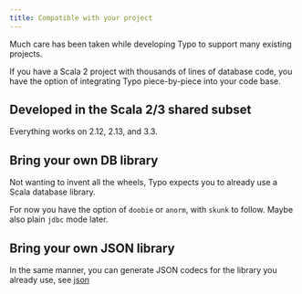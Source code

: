 ```yaml
---
title: Compatible with your project
---
```


Much care has been taken while developing Typo to support many existing projects.

If you have a Scala 2 project with thousands of lines of database code, you have the option
of integrating Typo piece-by-piece into your code base.

## Developed in the Scala 2/3 shared subset

Everything works on 2.12, 2.13, and 3.3.

## Bring your own DB library

Not wanting to invent all the wheels, Typo expects you to already use a Scala database library.

For now you have the option of `doobie` or `anorm`, with `skunk` to follow. Maybe also plain `jdbc` mode later.

## Bring your own JSON library

In the same manner, you can generate JSON codecs for the library you already use, see [json](other-features/json.md)
